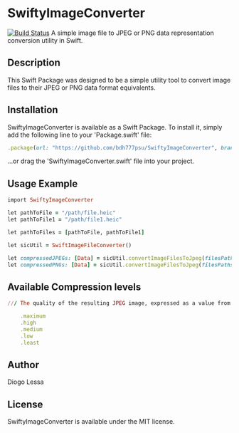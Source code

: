 # SwiftyImageConverter
[![Build Status](https://app.bitrise.io/app/ae0d9755-7254-4a32-aa83-268ee76b0b72/status.svg?token=hBH9HuB3dPkMHw8ls21SFw&branch=main)](https://app.bitrise.io/app/ae0d9755-7254-4a32-aa83-268ee76b0b72)
A simple image file to JPEG or PNG data representation conversion utility in Swift.


## Description
This Swift Package was designed to be a simple utility tool to convert image files to their JPEG or PNG data format equivalents.


## Installation
SwiftyImageConverter is available as a Swift Package. To install
it, simply add the following line to your 'Package.swift' file:

```ruby
.package(url: "https://github.com/bdh777psu/SwiftyImageConverter", branch: "main"),
```

...or drag the 'SwiftyImageConverter.swift' file into your project.


## Usage Example
```ruby
import SwiftyImageConverter

let pathToFile = "/path/file.heic"
let pathToFile1 = "/path/file1.heic"

let pathToFiles = [pathToFile, pathToFile1]

let sicUtil = SwiftImageFileConverter()

let compressedJPEGs: [Data] = sicUtil.convertImageFilesToJpeg(filesPaths: pathToFiles, compression: .maximum)
let compressedPNGs: [Data] = sicUtil.convertImageFilesToJpeg(filesPaths: pathToFiles)
```

## Available Compression levels
```ruby
/// The quality of the resulting JPEG image, expressed as a value from 0.0 to 1.0. The value 0.0 represents the maximum compression (or lowest quality) while the value 1.0 represents the least compression (or best quality).

    .maximum
    .high
    .medium
    .low
    .least
```

## Author
Diogo Lessa


## License
SwiftyImageConverter is available under the MIT license. 
